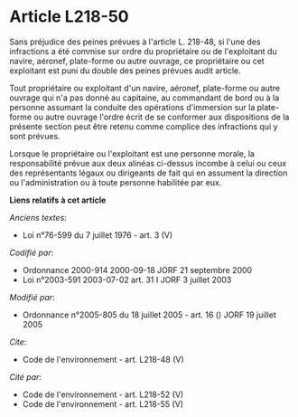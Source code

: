 # Article L218-50

Sans préjudice des peines prévues à l'article L. 218-48, si l'une des infractions a été commise sur ordre du propriétaire ou
de l'exploitant du navire, aéronef, plate-forme ou autre ouvrage, ce propriétaire ou cet exploitant est puni du double des
peines prévues audit article. 

Tout propriétaire ou exploitant d'un navire, aéronef, plate-forme ou autre ouvrage qui n'a pas donné au capitaine, au
commandant de bord ou à la personne assumant la conduite des opérations d'immersion sur la plate-forme ou autre ouvrage
l'ordre écrit de se conformer aux dispositions de la présente section peut être retenu comme complice des infractions qui y
sont prévues. 

Lorsque le propriétaire ou l'exploitant est une personne morale, la responsabilité prévue aux deux alinéas ci-dessus incombe
à celui ou ceux des représentants légaux ou dirigeants de fait qui en assument la direction ou l'administration ou à toute
personne habilitée par eux.

**Liens relatifs à cet article**

_Anciens textes_:

  - Loi n°76-599 du 7 juillet 1976 - art. 3 (V)

_Codifié par_:

  - Ordonnance 2000-914 2000-09-18 JORF 21 septembre 2000
  - Loi n°2003-591 2003-07-02 art. 31 I JORF 3 juillet 2003

_Modifié par_:

  - Ordonnance n°2005-805 du 18 juillet 2005 - art. 16 () JORF 19 juillet 2005

_Cite_:

  - Code de l'environnement - art. L218-48 (V)

_Cité par_:

  - Code de l'environnement - art. L218-52 (V)
  - Code de l'environnement - art. L218-55 (V)
